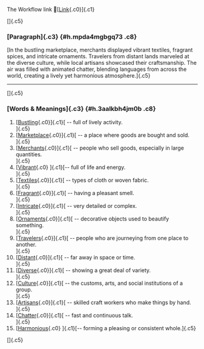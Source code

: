 The Workflow link
👏[[Link](https://www.google.com/url?q=http://www.google.com&sa=D&source=editors&ust=1756529364019851&usg=AOvVaw3uvkX0fMv64HCg_9xWN7aV){.c0}]{.c1}

[]{.c5}

### [Paragraph]{.c3} {#h.mpda4mgbgq73 .c8}

[In the bustling marketplace, merchants displayed vibrant textiles,
fragrant spices, and intricate ornaments. Travelers from distant lands
marveled at the diverse culture, while local artisans showcased their
craftsmanship. The air was filled with animated chatter, blending
languages from across the world, creating a lively yet harmonious
atmosphere.]{.c5}

------------------------------------------------------------------------

[]{.c5}

### [Words & Meanings]{.c3} {#h.3aalkbh4jm0b .c8}

1.  [[Bustling](https://www.google.com/url?q=http://www.google.com&sa=D&source=editors&ust=1756529364020419&usg=AOvVaw2FhGk_p-o_p54kiBr6xwY2){.c0}]{.c1}[ --
    full of lively activity.\
    ]{.c5}
2.  [[Marketplace](https://www.google.com/url?q=http://www.google.com&sa=D&source=editors&ust=1756529364020547&usg=AOvVaw0SPiqRZ-HLR8_gJ402bxTC){.c0}]{.c1}[ --
    a place where goods are bought and sold.\
    ]{.c5}
3.  [[Merchants](https://www.google.com/url?q=http://www.google.com&sa=D&source=editors&ust=1756529364020653&usg=AOvVaw1VgZkOe0EoVUsNvdAtFXHz){.c0}]{.c1}[ --
    people who sell goods, especially in large quantities.\
    ]{.c5}
4.  [[Vibrant](https://www.google.com/url?q=http://www.google.com&sa=D&source=editors&ust=1756529364020766&usg=AOvVaw0N4u6p3vOp3IQ7we6QgvCF){.c0}
    ]{.c1}[-- full of life and energy.\
    ]{.c5}
5.  [[Textiles](https://www.google.com/url?q=http://www.google.com&sa=D&source=editors&ust=1756529364020857&usg=AOvVaw3E2iwTmf8S1eonBJyk5Ntz){.c0}]{.c1}[ --
    types of cloth or woven fabric.\
    ]{.c5}
6.  [[Fragrant](https://www.google.com/url?q=http://www.google.com&sa=D&source=editors&ust=1756529364020952&usg=AOvVaw1ucBWkRhN44LOOAWSU8ZV3){.c0}]{.c1}[ --
    having a pleasant smell.\
    ]{.c5}
7.  [[Intricate](https://www.google.com/url?q=http://www.google.com&sa=D&source=editors&ust=1756529364021042&usg=AOvVaw3t6SvovvRovV-mf3ZKO12L){.c0}]{.c1}[ --
    very detailed or complex.\
    ]{.c5}
8.  [[Ornaments](https://www.google.com/url?q=http://www.google.com&sa=D&source=editors&ust=1756529364021135&usg=AOvVaw3ggNqm9R2X46NJgcqqSmsS){.c0}]{.c1}[ --
    decorative objects used to beautify something.\
    ]{.c5}
9.  [[Travelers](https://www.google.com/url?q=http://www.google.com&sa=D&source=editors&ust=1756529364021240&usg=AOvVaw2d3wFez7qKt_Js2YiSLwDs){.c0}]{.c1}[ --
    people who are journeying from one place to another.\
    ]{.c5}
10. [[Distant](https://www.google.com/url?q=http://www.google.com&sa=D&source=editors&ust=1756529364021352&usg=AOvVaw1PsMoGk4OphYAjvZ7XGM0P){.c0}]{.c1}[ --
    far away in space or time.\
    ]{.c5}
11. [[Diverse](https://www.google.com/url?q=http://www.google.com&sa=D&source=editors&ust=1756529364021452&usg=AOvVaw2lkmXzXi9JC0b57jpkEvjh){.c0}]{.c1}[ --
    showing a great deal of variety.\
    ]{.c5}
12. [[Culture](https://www.google.com/url?q=http://www.google.com&sa=D&source=editors&ust=1756529364021548&usg=AOvVaw2iTM-uCogCFL3H_K3cGBU2){.c0}]{.c1}[ --
    the customs, arts, and social institutions of a group.\
    ]{.c5}
13. [[Artisans](https://www.google.com/url?q=http://www.google.com&sa=D&source=editors&ust=1756529364021668&usg=AOvVaw22G8tgNZ-e1ezbo6EZmvRh){.c0}]{.c1}[ --
    skilled craft workers who make things by hand.\
    ]{.c5}
14. [[Chatter](https://www.google.com/url?q=http://www.google.com&sa=D&source=editors&ust=1756529364021770&usg=AOvVaw2IPXJleI9vBq1TIXXXJjJx){.c0}]{.c1}[ --
    fast and continuous talk.\
    ]{.c5}
15. [[Harmonious](https://www.google.com/url?q=http://www.google.com&sa=D&source=editors&ust=1756529364021861&usg=AOvVaw2e-RLLwhlaWSRrBPUmEoAH){.c0}
    ]{.c1}[-- forming a pleasing or consistent whole.]{.c5}

[]{.c5}
